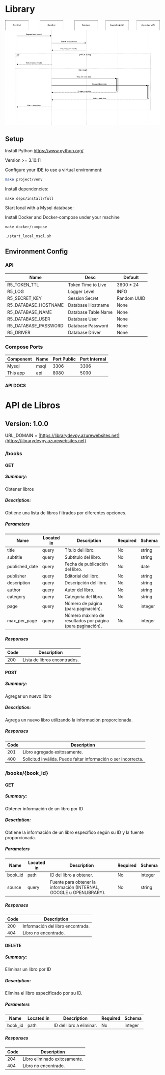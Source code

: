 # Library

![Base](docs/Base.png)

## Setup

Install Python https://www.python.org/

Version >= 3.10.11

Configure your IDE to use a virtual environment:

```sh
make project/venv
```

Install dependencies:

```shell
make deps/install/full 
```

Start local with a Mysql database:

Install Docker and Docker-compose under your machine

```shell
make docker/compose
```

```shell
./start_local_msql.sh 
```

## Environment Config

### API 

| Name                 | Desc                 | Default     |
|----------------------|----------------------|-------------|
| R5_TOKEN_TTL         | Token Time to Live   | 3600 * 24   |
| R5_LOG               | Logger Level         | INFO        |
| R5_SECRET_KEY        | Session Secret       | Random UUID |
| R5_DATABASE_HOSTNAME | Database Hostname    | None        |
| R5_DATABASE_NAME     | Database Table Name  | None        |
| R5_DATABASE_USER     | Database User        | None        |
| R5_DATABASE_PASSWORD | Database Password    | None        |
| R5_DRIVER            | Database Driver      | None        |


### Compose Ports

| Component | Name | Port Public | Port Internal |
|-----------|------|-------------|---------------|
| Mysql     | msql | 3306        | 3306          |
| This app  | api  | 8080        | 5000          |


#### API DOCS

# API de Libros
## Version: 1.0.0
URL_DOMAIN = [https://librarydevpy.azurewebsites.net](https://librarydevpy.azurewebsites.net)

### /books

#### GET
##### Summary:

Obtener libros

##### Description:

Obtiene una lista de libros filtrados por diferentes opciones.

##### Parameters

| Name | Located in | Description | Required | Schema |
| ---- | ---------- | ----------- | -------- | ---- |
| title | query | Título del libro. | No | string |
| subtitle | query | Subtítulo del libro. | No | string |
| published_date | query | Fecha de publicación del libro. | No | date |
| publisher | query | Editorial del libro. | No | string |
| description | query | Descripción del libro. | No | string |
| author | query | Autor del libro. | No | string |
| category | query | Categoría del libro. | No | string |
| page | query | Número de página (para paginación). | No | integer |
| max_per_page | query | Número máximo de resultados por página (para paginación). | No | integer |

##### Responses

| Code | Description |
| ---- | ----------- |
| 200 | Lista de libros encontrados. |

#### POST
##### Summary:

Agregar un nuevo libro

##### Description:

Agrega un nuevo libro utilizando la información proporcionada.

##### Responses

| Code | Description |
| ---- | ----------- |
| 201 | Libro agregado exitosamente. |
| 400 | Solicitud inválida. Puede faltar información o ser incorrecta. |

### /books/{book_id}

#### GET
##### Summary:

Obtener información de un libro por ID

##### Description:

Obtiene la información de un libro específico según su ID y la fuente proporcionada.

##### Parameters

| Name | Located in | Description | Required | Schema |
| ---- | ---------- | ----------- | -------- | ---- |
| book_id | path | ID del libro a obtener. | No | integer |
| source | query | Fuente para obtener la información (INTERNAL, GOOGLE u OPENLIBRARY). | No | string |

##### Responses

| Code | Description |
| ---- | ----------- |
| 200 | Información del libro encontrada. |
| 404 | Libro no encontrado. |

#### DELETE
##### Summary:

Eliminar un libro por ID

##### Description:

Elimina el libro especificado por su ID.

##### Parameters

| Name | Located in | Description | Required | Schema |
| ---- | ---------- | ----------- | -------- | ---- |
| book_id | path | ID del libro a eliminar. | No | integer |

##### Responses

| Code | Description |
| ---- | ----------- |
| 204 | Libro eliminado exitosamente. |
| 404 | Libro no encontrado. |
